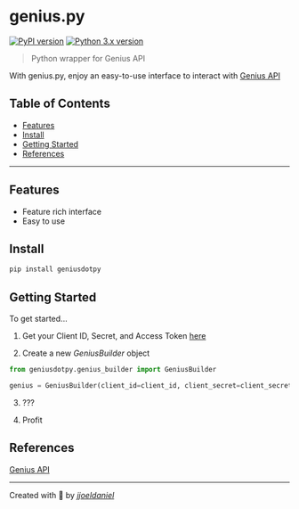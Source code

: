 # **genius.py**

[![PyPI version](https://img.shields.io/pypi/v/geniusdotpy)](https://pypi.org/project/geniusdotpy/)
[![Python 3.x version](https://img.shields.io/badge/python-3.x-brightgreen.svg)](https://www.python.org/downloads/)

> Python wrapper for Genius API

With genius.py, enjoy an easy-to-use interface to interact with [Genius API](https://docs.genius.com)

## Table of Contents

- [Features](#features)
- [Install](#install)
- [Getting Started](#getting-started)
- [References](#references)

---

## Features

- Feature rich interface
- Easy to use

## Install

```python
pip install geniusdotpy
```

## Getting Started

To get started...

1. Get your Client ID, Secret, and Access Token [here](https://genius.com/api-clients)

2. Create a new *GeniusBuilder* object

```python
from geniusdotpy.genius_builder import GeniusBuilder

genius = GeniusBuilder(client_id=client_id, client_secret=client_secret, client_access_token=client_access_token)
```

3. ???

4. Profit

## References

[Genius API](https://docs.genius.com)

---

Created with 💖 by [*jjoeldaniel*](https://github.com/jjoeldaniel)
